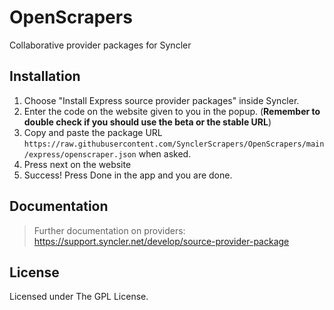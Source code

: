 # OpenScrapers

Collaborative provider packages for Syncler

## Installation

1. Choose "Install Express source provider packages" inside Syncler.
2. Enter the code on the website given to you in the popup. (**Remember to double check if you should use the beta or the stable URL**)
3. Copy and paste the package URL `https://raw.githubusercontent.com/SynclerScrapers/OpenScrapers/main/express/openscraper.json` when asked.
4. Press next on the website
5. Success! Press Done in the app and you are done.

## Documentation

> Further documentation on providers: https://support.syncler.net/develop/source-provider-package

## License

Licensed under The GPL License.
